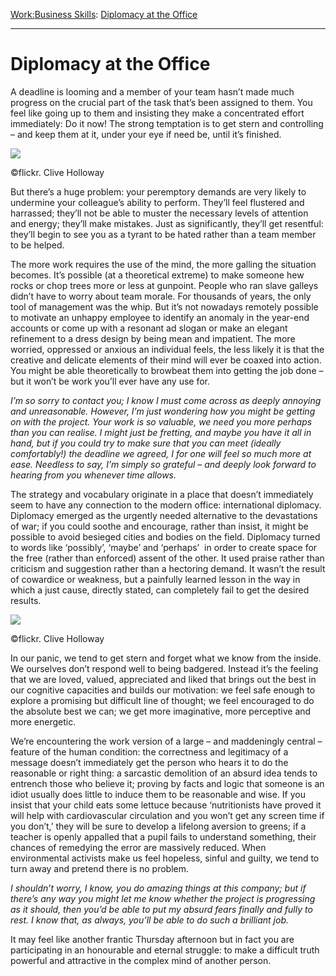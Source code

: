 [Work:](https://www.theschooloflife.com/thebookoflife/category/work/)[Business Skills](https://www.theschooloflife.com/thebookoflife/category/work/business-skills/): [Diplomacy at the Office](https://www.theschooloflife.com/thebookoflife/diplomacy-at-the-office/)

* * *

# Diplomacy at the Office

A deadline is looming and a member of your team hasn’t made much progress on the crucial part of the task that’s been assigned to them. You feel like going up to them and insisting they make a concentrated effort immediately: Do it now! The strong temptation is to get stern and controlling – and keep them at it, under your eye if need be, until it’s finished.

 ![](https://www.theschooloflife.com/thebookoflife/wp-content/uploads/2019/04/Screw-Up-Work-2.jpg)

©flickr. Clive Holloway

But there’s a huge problem: your peremptory demands are very likely to undermine your colleague’s ability to perform. They’ll feel flustered and harrassed; they’ll not be able to muster the necessary levels of attention and energy; they’ll make mistakes. Just as significantly, they’ll get resentful: they’ll begin to see you as a tyrant to be hated rather than a team member to be helped.

The more work requires the use of the mind, the more galling the situation becomes. It’s possible (at a theoretical extreme) to make someone hew rocks or chop trees more or less at gunpoint. People who ran slave galleys didn’t have to worry about team morale. For thousands of years, the only tool of management was the whip. But it’s not nowadays remotely possible to motivate an unhappy employee to identify an anomaly in the year-end accounts or come up with a resonant ad slogan or make an elegant refinement to a dress design by being mean and impatient. The more worried, oppressed or anxious an individual feels, the less likely it is that the creative and delicate elements of their mind will ever be coaxed into action. You might be able theoretically to browbeat them into getting the job done – but it won’t be work you’ll ever have any use for.

_I’m so sorry to contact you; I know I must come across as deeply annoying and unreasonable. However, I’m just wondering how you might be getting on with the project. Your work is so valuable, we need you more perhaps than you can realise. I might just be fretting, and maybe you have it all in hand, but if you could try to make sure that you can meet (ideally comfortably!) the deadline we agreed, I for one will feel so much more at ease. Needless to say, I’m simply so grateful – and deeply look forward to hearing from you whenever time allows._

The strategy and vocabulary originate in a place that doesn’t immediately seem to have any connection to the modern office: international diplomacy.&nbsp; Diplomacy emerged as the urgently needed alternative to the devastations of war; if you could soothe and encourage, rather than insist, it might be possible to avoid besieged cities and bodies on the field. Diplomacy turned to words like ‘possibly’, ‘maybe’ and ‘perhaps’ &nbsp;in order to create space for the free (rather than enforced) assent of the other. It used praise rather than criticism and suggestion rather than a hectoring demand. It wasn’t the result of cowardice or weakness, but a painfully learned lesson in the way in which a just cause, directly stated, can completely fail to get the desired results.

 ![](https://www.theschooloflife.com/thebookoflife/wp-content/uploads/2019/04/Screw-Up-Work-3.jpg)

©flickr. Clive Holloway

In our panic, we tend to get stern and forget what we know from the inside. We ourselves don’t respond well to being badgered. Instead it’s the feeling that we are loved, valued, appreciated and liked that brings out the best in our cognitive capacities and builds our motivation: we feel safe enough to explore a promising but difficult line of thought; we feel encouraged to do the absolute best we can; we get more imaginative, more perceptive and more energetic.

We’re encountering the work version of a large – and maddeningly central – feature of the human condition: the correctness and legitimacy of a message doesn’t immediately get the person who hears it to do the reasonable or right thing: a sarcastic demolition of an absurd idea tends to entrench those who believe it; proving by facts and logic that someone is an idiot usually does little to induce them to be reasonable and wise. If you insist that your child eats some lettuce because ‘nutritionists have proved it will help with cardiovascular circulation and you won’t get any screen time if you don’t,’ they will be sure to develop a lifelong aversion to greens; if a teacher is openly appalled that a pupil fails to understand something, their chances of remedying the error are massively reduced. When environmental activists make us feel hopeless, sinful and guilty, we tend to turn away and pretend there is no problem.

_I shouldn’t worry, I know, you do amazing things at this company; but if there’s any way you might let me know whether the project is progressing as it should, then you’d be able to put my absurd fears finally and fully to rest. I know that, as always, you’ll be able to do such a brilliant job._

It may feel like another frantic Thursday afternoon but in fact you are participating in an honourable and eternal struggle: to make a difficult truth powerful and attractive in the complex mind of another person.
